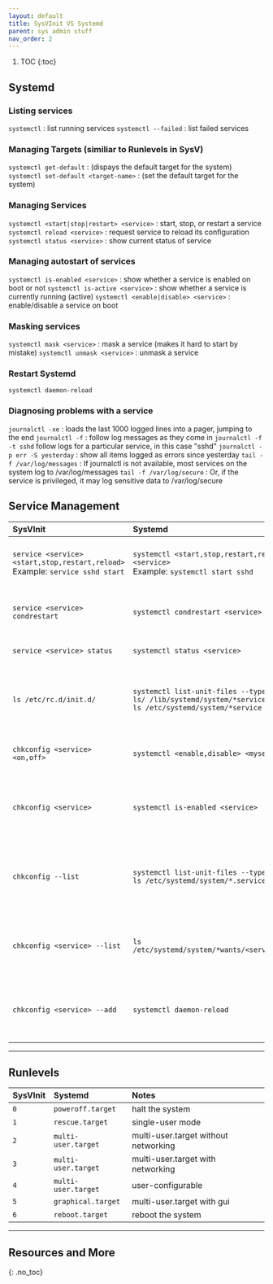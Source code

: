 ```yaml
---
layout: default
title: SysVInit VS Systemd
parent: sys admin stuff
nav_order: 2
---
```


1. TOC
{:toc}

## Systemd
### Listing services
`systemctl` : list running services
`systemctl --failed` : list failed services

### Managing Targets (similiar to Runlevels in SysV)
`systemctl get-default` : (dispays the default target for the system)
`systemctl set-default <target-name>` : (set the default target for the system)

### Managing Services
`systemctl <start|stop|restart> <service>` : start, stop, or restart a service
`systemctl reload <service>` : request service to reload its configuration
`systemctl status <service>` : show current status of service

### Managing autostart of services
`systemctl is-enabled <service>` : show whether a service is enabled on boot or not
`systemctl is-active <service>` : show whether a service is currently running (active)
`systemctl <enable|disable> <service>` : enable/disable a service on boot

### Masking services
`systemctl mask <service>` : mask a service (makes it hard to start by mistake)
`systemctl unmask <service>` : unmask a service

### Restart Systemd
`systemctl daemon-reload`


### Diagnosing problems with a service
`journalctl -xe` : loads the last 1000 logged lines into a pager, jumping to the end
`journalctl -f` : follow log messages as they come in
`journalctl -f -t sshd` follow logs for a particular service, in this case "sshd"
`journalctl -p err -S yesterday` : show all items logged as errors since yesterday
`tail -f /var/log/messages` : If journalctl is not available, most services on the system log to /var/log/messages
`tail -f /var/log/secure` : Or, if the service is privileged, it may log sensitive data to /var/log/secure





## Service Management

| SysVInit | Systemd | Notes |
|:--------- |:-------- |:------ |
| `service <service> <start,stop,restart,reload>`<br />Example: `service sshd start` | `systemctl <start,stop,restart,reload> <service>`<br />Example: `systemctl start sshd` | Used to control a service (not reboot persistent) |
| `service <service> condrestart`| `systemctl condrestart <service>`| Restarts a service already running |
| `service <service> status` | `systemctl status <service>` | Is the service running? |
| `ls /etc/rc.d/init.d/` | `systemctl list-unit-files --type=service`<br />`ls/ /lib/systemd/system/*service`<br />`ls /etc/systemd/system/*service` | Used to list services that can be started or stopped with scripts |
| `chkconfig <service> <on,off>` | `systemctl <enable,disable> <myservice>` | Turn service on, start at next boot or other trigger |
| `chkconfig <service>` | `systemctl is-enabled <service>` | Check whether a service is configured to start on boot or not |
| `chkconfig --list` | `systemctl list-unit-files --type=service`<br />`ls /etc/systemd/system/*.service` | List all services and runlevels and what they are configured for |
| `chkconfig <service> --list` | `ls /etc/systemd/system/*wants/<service>.service` | List all runlevels for which this service is configured for |
| `chkconfig <service> --add` | `systemctl daemon-reload` | Used when you create a new service file or modify any configuration |


---

## Runlevels

| SysVInit | Systemd | Notes |
|:--------- |:-------- |:------ |
| `0` | `poweroff.target` | halt the system |
| `1` | `rescue.target` | single-user mode |
| `2` | `multi-user.target` | multi-user.target without networking |
| `3` | `multi-user.target` | multi-user.target with networking |
| `4` | `multi-user.target` | user-configurable |
| `5` | `graphical.target` | multi-user.target with gui |
| `6` | `reboot.target` | reboot the system |


---

## Resources and More
{: .no_toc}
